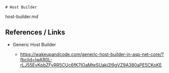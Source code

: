     # Host Builder

host-builder.md

## References / Links

*   Generic Host Builder

    *   https://wakeupandcode.com/generic-host-builder-in-asp-net-core/?fbclid=IwAR0L-rLJ55EyKpbZFyRR5CUc6fK7IOaMteSUakj2l9gVZ9A380aPE5CKoKE
